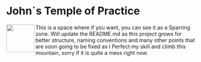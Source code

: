 # John´s Temple of Practice

<img align="left" src="https://media.tenor.com/X4WHqopjYZwAAAAi/katana-zero-zero.gif" height="75">This is a space where if you want, you can see it as a Sparring zone.
Will update the README.md as this project grows for better structure, naming conventions and many other points that are soon going to be fixed as I Perfect my skill and climb this mountain, sorry if it is quite a mess right now.

